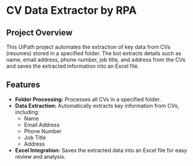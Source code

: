 # CV Data Extractor by RPA

## Project Overview

This UiPath project automates the extraction of key data from CVs (resumes) stored in a specified folder. The bot extracts details such as name, email address, phone number, job title, and address from the CVs and saves the extracted information into an Excel file.

## Features

- **Folder Processing:** Processes all CVs in a specified folder.
- **Data Extraction:** Automatically extracts key information from CVs, including:
  - Name
  - Email Address
  - Phone Number
  - Job Title
  - Address
- **Excel Integration:** Saves the extracted data into an Excel file for easy review and analysis.

